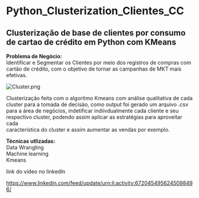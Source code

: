 # Python_Clusterization_Clientes_CC
## Clusterização de base de clientes por consumo de cartao de crédito em Python com KMeans

**Problema de Negócio:**  
Identificar e Segmentar os Clientes por meio dos registros de compras com cartão de crédito, com o objetivo de tornar as campanhas de MKT mais efetivas.

<img src="https://www.imagemhost.com.br/images/2020/10/09/Cluster.png" alt="Cluster.png" border="0" />

Clusterização feita com o algoritmo Kmeans com análise qualitativa de cada cluster para a tomada de decisão, como output foi gerado um arquivo .csv   
para a área de negócios, indetificar indiivdualmente cada cliente e seu respectivo cluster, podendo assim aplicar as estratégias para aproveitar cada  
característica do cluster e assim aumentar as vendas por exemplo.

**Técnicas utlizadas:**  
Data Wrangling  
Machine learning  
Kmeans  


link do vídeo no linkedln

https://www.linkedin.com/feed/update/urn:li:activity:6720454956245098496/
